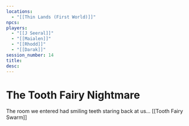 ```yaml
---
locations:
  - "[[Thin Lands (First World)]]"
npcs:
players: 
  - "[[J Seeral]]"
  - "[[Maialen]]"
  - "[[Rhodd]]"
  - "[[Darak]]"
session_number: 14
title: 
desc:
---
```

# The Tooth Fairy Nightmare
The room we entered had smiling teeth staring back at us... [[Tooth Fairy Swarm]]
